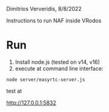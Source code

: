 Dimitrios Ververidis, 8/8/2022

Instructions to run NAF inside VRodos

# Run 

1) Install node.js  (tested on v14, v16) 
2) execute at command line interface: 

`node server/easyrtc-server.js`

test at 

http://127.0.0.1:5832
